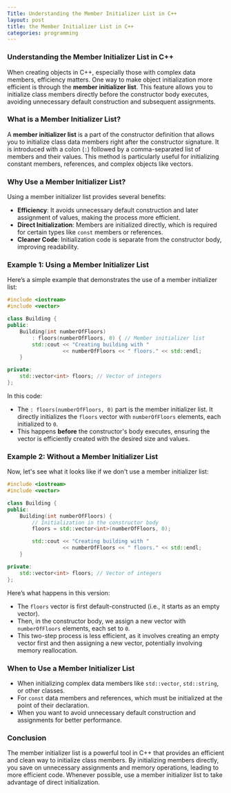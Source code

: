 ```yaml
---
Title: Understanding the Member Initializer List in C++
layout: post
title: the Member Initializer List in C++
categories: programming
---
```

### Understanding the Member Initializer List in C++

When creating objects in C++, especially those with complex data members, efficiency matters. One way to make object initialization more efficient is through the **member initializer list**. This feature allows you to initialize class members directly before the constructor body executes, avoiding unnecessary default construction and subsequent assignments.

### What is a Member Initializer List?

A **member initializer list** is a part of the constructor definition that allows you to initialize class data members right after the constructor signature. It is introduced with a colon (`:`) followed by a comma-separated list of members and their values. This method is particularly useful for initializing constant members, references, and complex objects like vectors.

### Why Use a Member Initializer List?

Using a member initializer list provides several benefits:
- **Efficiency**: It avoids unnecessary default construction and later assignment of values, making the process more efficient.
- **Direct Initialization**: Members are initialized directly, which is required for certain types like `const` members or references.
- **Cleaner Code**: Initialization code is separate from the constructor body, improving readability.

### Example 1: Using a Member Initializer List

Here’s a simple example that demonstrates the use of a member initializer list:

```cpp
#include <iostream>
#include <vector>

class Building {
public:
    Building(int numberOfFloors)
        : floors(numberOfFloors, 0) { // Member initializer list
        std::cout << "Creating building with " 
                  << numberOfFloors << " floors." << std::endl;
    }

private:
    std::vector<int> floors; // Vector of integers
};
```

In this code:
- The `: floors(numberOfFloors, 0)` part is the member initializer list. It directly initializes the `floors` vector with `numberOfFloors` elements, each initialized to `0`.
- This happens **before** the constructor's body executes, ensuring the vector is efficiently created with the desired size and values.

### Example 2: Without a Member Initializer List

Now, let's see what it looks like if we don't use a member initializer list:

```cpp
#include <iostream>
#include <vector>

class Building {
public:
    Building(int numberOfFloors) {
        // Initialization in the constructor body
        floors = std::vector<int>(numberOfFloors, 0);

        std::cout << "Creating building with " 
                  << numberOfFloors << " floors." << std::endl;
    }

private:
    std::vector<int> floors; // Vector of integers
};
```

Here’s what happens in this version:
- The `floors` vector is first default-constructed (i.e., it starts as an empty vector).
- Then, in the constructor body, we assign a new vector with `numberOfFloors` elements, each set to `0`.
- This two-step process is less efficient, as it involves creating an empty vector first and then assigning a new vector, potentially involving memory reallocation.

### When to Use a Member Initializer List

- When initializing complex data members like `std::vector`, `std::string`, or other classes.
- For `const` data members and references, which must be initialized at the point of their declaration.
- When you want to avoid unnecessary default construction and assignments for better performance.

### Conclusion

The member initializer list is a powerful tool in C++ that provides an efficient and clean way to initialize class members. By initializing members directly, you save on unnecessary assignments and memory operations, leading to more efficient code. Whenever possible, use a member initializer list to take advantage of direct initialization.
